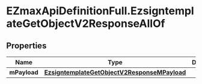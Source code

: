 # EZmaxApiDefinitionFull.EzsigntemplateGetObjectV2ResponseAllOf

## Properties

Name | Type | Description | Notes
------------ | ------------- | ------------- | -------------
**mPayload** | [**EzsigntemplateGetObjectV2ResponseMPayload**](EzsigntemplateGetObjectV2ResponseMPayload.md) |  | 


